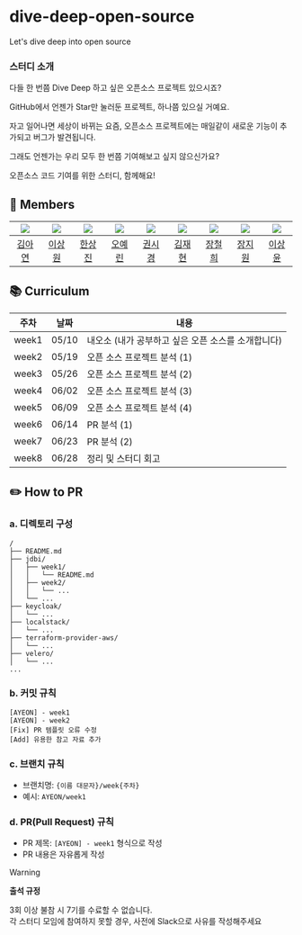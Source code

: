 # dive-deep-open-source
Let's dive deep into open source

### 스터디 소개

다들 한 번쯤 Dive Deep 하고 싶은 오픈소스 프로젝트 있으시죠?

GitHub에서 언젠가 Star만 눌러둔 프로젝트, 하나쯤 있으실 거예요.

자고 일어나면 세상이 바뀌는 요즘,
오픈소스 프로젝트에는 매일같이 새로운 기능이 추가되고 버그가 발견됩니다.

그래도 언젠가는 우리 모두 한 번쯤 기여해보고 싶지 않으신가요?

오픈소스 코드 기여를 위한 스터디, 함께해요!


## 👥 Members
| ![](https://github.com/yourzinc.png) | ![](https://github.com/97tkddnjs.png) | ![](https://github.com/eu2525.png) | ![](https://github.com/YelynnOh.png) | ![](https://github.com/kweonsikyung.png) | ![](https://github.com/kiku99.png) | ![](https://github.com/jang-namu.png) | ![](https://github.com/yucori.png) | ![](https://github.com/falconlee236.png) |   
|:--:|:--:|:--:|:--:|:--:|:--:|:--:|:--:|:--:|
| [김아연](https://github.com/yourzinc) | [이상원](https://github.com/97tkddnjs) | [한상진](https://github.com/eu2525) | [오예린](https://github.com/YelynnOh) | [권시경](https://github.com/kweonsikyung) | [김재현](https://github.com/kiku99) | [장철희](https://github.com/jang-namu) | [장지원](https://github.com/yucori) | [이상윤](https://github.com/falconlee236) |

## 📚 Curriculum
| 주차               | 날짜      | 내용                             | 
|-------------------|-----------|-------------------------------|
| week1 | 05/10     | 내오소 (내가 공부하고 싶은 오픈 소스를 소개합니다) |
| week2 | 05/19     | 오픈 소스 프로젝트 분석 (1) |
| week3 | 05/26     | 오픈 소스 프로젝트 분석 (2) |
| week4 | 06/02     | 오픈 소스 프로젝트 분석 (3) |
| week5 | 06/09     | 오픈 소스 프로젝트 분석 (4) |
| week6 | 06/14     | PR 분석 (1) |
| week7 | 06/23     | PR 분석 (2) |
| week8 | 06/28     | 정리 및 스터디 회고 |

## ✏️ How to PR

### a. 디렉토리 구성

```
/
├── README.md
├── jdbi/
│   ├── week1/
│   │   └── README.md
│   ├── week2/
│   │   └── ...
│   └── ...
├── keycloak/
│   └── ...
├── localstack/
│   └── ...
├── terraform-provider-aws/
│   └── ...
├── velero/
│   └── ...
...
```

### b. 커밋 규칙
```
[AYEON] - week1
[AYEON] - week2
[Fix] PR 템플릿 오류 수정
[Add] 유용한 참고 자료 추가
```

### c. 브랜치 규칙
- 브랜치명: `{이름 대문자}/week{주차}` 
- 예시: `AYEON/week1`

### d. PR(Pull Request) 규칙
- PR 제목: `[AYEON] - week1` 형식으로 작성
- PR 내용은 자유롭게 작성

> [!WARNING]
> 
> **출석 규정**
> 
> 3회 이상 불참 시 7기를 수료할 수 없습니다.    
> 각 스터디 모임에 참여하지 못할 경우, 사전에 Slack으로 사유를 작성해주세요

